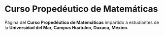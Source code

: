 # Curso Propedéutico de Matemáticas

Página del <b>Curso Propedéutico de Matemáticas</b> impartido a estudiantes de  la <b>Universidad del Mar, Campus Huatulco, Oaxaca, México.</b>    
